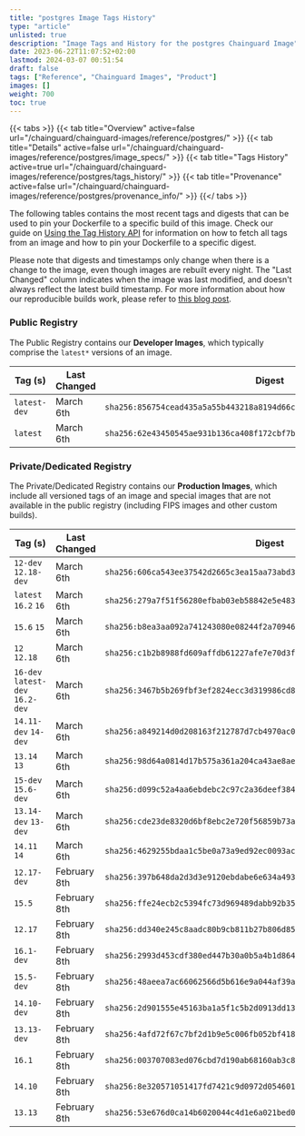 ```yaml
---
title: "postgres Image Tags History"
type: "article"
unlisted: true
description: "Image Tags and History for the postgres Chainguard Image"
date: 2023-06-22T11:07:52+02:00
lastmod: 2024-03-07 00:51:54
draft: false
tags: ["Reference", "Chainguard Images", "Product"]
images: []
weight: 700
toc: true
---
```


{{< tabs >}}
{{< tab title="Overview" active=false url="/chainguard/chainguard-images/reference/postgres/" >}}
{{< tab title="Details" active=false url="/chainguard/chainguard-images/reference/postgres/image_specs/" >}}
{{< tab title="Tags History" active=true url="/chainguard/chainguard-images/reference/postgres/tags_history/" >}}
{{< tab title="Provenance" active=false url="/chainguard/chainguard-images/reference/postgres/provenance_info/" >}}
{{</ tabs >}}

The following tables contains the most recent tags and digests that can be used to pin your Dockerfile to a specific build of this image. Check our guide on [Using the Tag History API](/chainguard/chainguard-images/using-the-tag-history-api/) for information on how to fetch all tags from an image and how to pin your Dockerfile to a specific digest.

Please note that digests and timestamps only change when there is a change to the image, even though images are rebuilt every night. The "Last Changed" column indicates when the image was last modified, and doesn't always reflect the latest build timestamp. For more information about how our reproducible builds work, please refer to [this blog post](https://www.chainguard.dev/unchained/reproducing-chainguards-reproducible-image-builds).

### Public Registry
The Public Registry contains our **Developer Images**, which typically comprise the `latest*` versions of an image.

| Tag (s)       | Last Changed | Digest                                                                    |
|---------------|--------------|---------------------------------------------------------------------------|
|  `latest-dev` | March 6th    | `sha256:856754cead435a5a55b443218a8194d66cd1401a0c86f290f5c3ef4aceacbdc6` |
|  `latest`     | March 6th    | `sha256:62e43450545ae931b136ca408f172cbf7b9c21531a484680148e00ca4ace6223` |


### Private/Dedicated Registry
The Private/Dedicated Registry contains our **Production Images**, which include all versioned tags of an image and special images that are not available in the public registry (including FIPS images and other custom builds).

| Tag (s)                           | Last Changed | Digest                                                                    |
|-----------------------------------|--------------|---------------------------------------------------------------------------|
|  `12-dev` `12.18-dev`             | March 6th    | `sha256:606ca543ee37542d2665c3ea15aa73abd3ecf2ca5a92b6d03fce0ecbe8abfe2e` |
|  `latest` `16.2` `16`             | March 6th    | `sha256:279a7f51f56280efbab03eb58842e5e483741a50b1b7f6b82cccfd0c3a24ca08` |
|  `15.6` `15`                      | March 6th    | `sha256:b8ea3aa092a741243080e08244f2a709460485fe41fbd71fce4a1c67fad50098` |
|  `12` `12.18`                     | March 6th    | `sha256:c1b2b8988fd609affdb61227afe7e70d3f92bf6a5532962ac7280ab72e4ffcdb` |
|  `16-dev` `latest-dev` `16.2-dev` | March 6th    | `sha256:3467b5b269fbf3ef2824ecc3d319986cd84aeb8cdcfcc25773e203ae8919191f` |
|  `14.11-dev` `14-dev`             | March 6th    | `sha256:a849214d0d208163f212787d7cb4970ac03a4369e20b4fa0d16562ccba92d49c` |
|  `13.14` `13`                     | March 6th    | `sha256:98d64a0814d17b575a361a204ca43ae8ae21d5af3c34f5b030e8de216c0f412e` |
|  `15-dev` `15.6-dev`              | March 6th    | `sha256:d099c52a4aa6ebdebc2c97c2a36deef3846d37c628db9f544f6db872a8aa9c43` |
|  `13.14-dev` `13-dev`             | March 6th    | `sha256:cde23de8320d6bf8ebc2e720f56859b73a6a95f28adf2f9226f87132c70be9c9` |
|  `14.11` `14`                     | March 6th    | `sha256:4629255bdaa1c5be0a73a9ed92ec0093ac41de8fae08ce48cdb9691ade6b3f90` |
|  `12.17-dev`                      | February 8th | `sha256:397b648da2d3d3e9120ebdabe6e634a493769b70b763e1719210d9b990286206` |
|  `15.5`                           | February 8th | `sha256:ffe24ecb2c5394fc73d969489dabb92b3535db10dffa223b2ef1837bd31f29c9` |
|  `12.17`                          | February 8th | `sha256:dd340e245c8aadc80b9cb811b27b806d8520c6037df853ef35a9169d3bae0353` |
|  `16.1-dev`                       | February 8th | `sha256:2993d453cdf380ed447b30a0b5a4b1d864912576ade936e78538b6703bf38db0` |
|  `15.5-dev`                       | February 8th | `sha256:48aeea7ac66062566d5b616e9a044af39aa9dd788f427992e624e6be36fb1052` |
|  `14.10-dev`                      | February 8th | `sha256:2d901555e45163ba1a5f1c5b2d0913dd13ee657afccb7c8bbbfb3974885923e3` |
|  `13.13-dev`                      | February 8th | `sha256:4afd72f67c7bf2d1b9e5c006fb052bf4184386fbad45dbdf449ae3ed03fe9673` |
|  `16.1`                           | February 8th | `sha256:003707083ed076cbd7d190ab68160ab3c80b5d1369caaa1d344b3e42fc171d70` |
|  `14.10`                          | February 8th | `sha256:8e320571051417fd7421c9d0972d0546017eb0b3db7c5359182d717fdb0823e9` |
|  `13.13`                          | February 8th | `sha256:53e676d0ca14b6020044c4d1e6a021bed0748883f03315e7d17c89c675df513f` |


